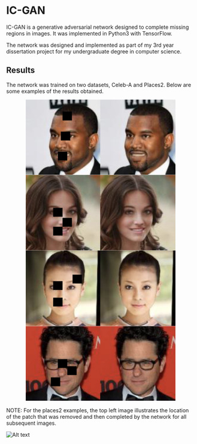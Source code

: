 # IC-GAN
IC-GAN is a generative adversarial network designed to complete missing regions in images.
It was implemented in Python3 with TensorFlow.

The network was designed and implemented as part of my 3rd year dissertation project for my undergraduate degree in computer science.

## Results

The network was trained on two datasets, Celeb-A and Places2.
Below are some examples of the results obtained.

<p align="center">
  <img width="400" src="celebAResults.png">
</p>

NOTE: For the places2 examples, the top left image illustrates the location of the patch that was removed and then completed by the network for all subsequent images.

![Alt text](/places2Results.png?raw=true "Places2 Results")

